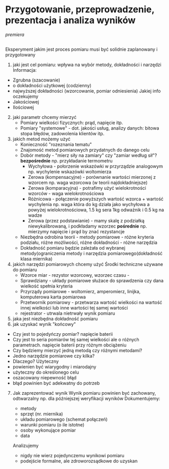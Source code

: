 # Przygotowanie, przeprowadzenie, prezentacja i analiza wyników
*premiera*
## 
Eksperyment jakim jest proces pomiaru musi być solidnie zaplanowany i przygotowany 
1. jaki jest cel pomiaru:
  wpływa na wybór metody, dokładności i narzędzi
  Informacja:
  - Zgrubna (szacowanie)
  - o dokładności użytkowej (codzienny)
  - najwyższej dokładności (wzorcowanie, pomiar odniesienia)
  Jakiej info oczekujemy
  - Jakościowej
  - Ilościowej
2. jaki parametr chcemy mierzyć
   - Pomiary wielkości fizycznych: prąd, napięcie itp.
   - Pomiary "systemowe" - dot. jakości usług, analizy danych: bitowa stopa błędów, zadowolenia klientów itp. 
3. jakich metod możemy użyć
   - Konieczność "rozeznania tematu"
   - Znajomość metod pomiarowych przydatnych do danego celu
   - Dobór metody - "mierz siły na zamiary" czy "zamiar według sił"?
     **bezpośrednie** np. przykładanie termometru
     - Wychyłowa - połorzenie wskazówki w przyrządzie analogowym np. wychylenie wskazówki woltomierza
     - Zerowa (kompensacyjne) - porównanie wartości mierzonej z wzorcem np. waga wzorcowa (w teorii najdokładniejsze)
     - Zerowa (komparacyjna) - potrafimy użyć wielokrotności wzorców - waga wielokrotnościowa
     - Różnicowa - połączenie powyższych wartość wzorca + wartość wychylenia np. waga która do kg działa jako wychyłowa a powyżej wielokrotnościowa, 1.5 kg sera 1kg odważnik i 0.5 kg na wadze
     - Zerowa (przez podstawianie) - mamy skalę z podziałką niewykalibrowaną, i podkładamy wzorzec
     **pośrednie** np. mierzymy napięcie i prąd by znać rezystancje
   - Niezbędna odrobina teorii - metody pomiarowe - różne kryteria podziału, różne możliwości, różne dokładności - różne narzędzia
   - Dokładność pomiaru będzie zależała od wybranej metody(ograniczenia metody i narzędzia pomiarowego(dokładność klasa miernika)
4. jakich narzędzi pomiarowych chcemy użyć
   Środki techniczne używane do pomiaru
   - Wzorce miar - rezystor wzorcowy, wzorzec czasu -
   - Sprawdziany - układy pomiarowe służace do sprawdzenia czy dana wielkość spełnia kryteria
   - Przyrządy pomiarowe - woltomierz, amperomierz, linijka, komputerowa karta pomiarowa
   - Przetwornik pomiarowy - przetwarza wartość wielkości na wartość innej wielkości lub inne wartości tej samej wartości
   - rejestrator - utrwala nietrwały wynik pomiaru
5. jaka jest niezbędna dokładność pomiaru
6.  jak uzyskać wynik "końcowy"
   - Czy jest to pojedyńczy pomiar? napięcie baterii
   - Czy jest to seria pomiarów tej samej wielkości ale o różnych parametrach. napięcie baterii przy różnym obciążeniu
   - Czy będziemy mierzyć jedną metodą czy różnymi metodami?
   - Jedno narzędzie pomiarowe czy kilka?
   - Dlaczego? Użyteczny
   - powienien być wiarygodny i miarodajny
   - użyteczny do określonego celu
   - oszacowany niepewność błąd
   - błąd powinien być adekwatny do potrzeb
7. Jak zaprezentować wynik
   Wynik pomiaru powinien być zachowany, odtwarzalny np. dla późniejszej weryfikacji wyników
   Dokumentujemy:
   - metody
   - sprzęt (nr. miernika)
   - układu pomiarowego (schemat połączeń)
   - warunki pomiaru (o ile istotne)
   - osoby wykonujące pomiar
   - data
   
   Analizujemy
   - nigdy nie wierz pojedynczemu wynikowi pomiaru
   - podejście formalne, ale zdroworozsądkowe do uzyskan
  

